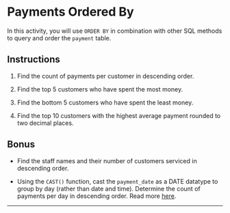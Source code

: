 # Payments Ordered By

In this activity, you will use `ORDER BY` in combination with other SQL methods to query and order the `payment` table.

## Instructions

1. Find the count of payments per customer in descending order.

2. Find the top 5 customers who have spent the most money.

3. Find the bottom 5 customers who have spent the least money.

4. Find the top 10 customers with the highest average payment rounded to two decimal places.

## Bonus

* Find the staff names and their number of customers serviced in descending order.

* Using the `CAST()` function, cast the `payment_date` as a DATE datatype to group by day (rather than date and time). Determine the count of payments per day in descending order. Read more [here](https://stackoverflow.com/questions/6054144/how-can-i-group-by-date-time-column-without-taking-time-into-consideration).

---

